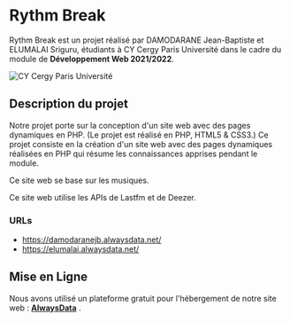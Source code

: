 # Rythm Break

Rythm Break est un projet réalisé par DAMODARANE Jean-Baptiste et ELUMALAI Sriguru, étudiants à CY Cergy Paris Université dans le cadre du module de **Développement Web 2021/2022**.

![CY Cergy Paris Université](https://upload.wikimedia.org/wikipedia/fr/thumb/6/69/Logo_CY_Cergy_Paris_Universit%C3%A9.svg/129px-Logo_CY_Cergy_Paris_Universit%C3%A9.svg.png)


## Description du projet

Notre projet porte sur la conception d'un site web avec des pages dynamiques en PHP. (Le projet est réalisé en PHP, HTML5 & CSS3.)
Ce projet consiste en la création d'un site web avec des pages dynamiques réalisées en PHP qui résume les connaissances apprises pendant le module.

Ce site web se base sur les musiques.

Ce site web utilise les APIs de Lastfm et de Deezer.

### URLs

 - https://damodaranejb.alwaysdata.net/
 - https://elumalai.alwaysdata.net/

## Mise en Ligne

Nous avons utilisé un plateforme gratuit pour l'hébergement de notre site web :  **[AlwaysData](https://alwaysdata.com)** .

